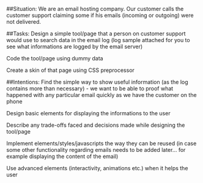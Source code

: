 ##Situation:
We are an email hosting company. Our customer calls the customer support claiming some if his emails (incoming or outgoing) were not delivered.

##Tasks:
Design a simple tool/page that a person on customer support would use to search data in the email log (log sample attached for you to see what informations are logged by the email server)

Code the tool/page using dummy data

Create a skin of that page using CSS preprocessor

##Intentions:
Find the simple way to show useful information (as the log contains more than necessary) - we want to be able to proof what happened with any particular email quickly as we have the customer on the phone

Design basic elements for displaying the informations to the user

Describe any trade-offs faced and decisions made while designing the tool/page

Implement elements/styles/javascripts the way they can be reused (in case some other functionality regarding emails needs to be added later... for example displaying the content of the email)

Use advanced elements (interactivity, animations etc.) when it helps the user
